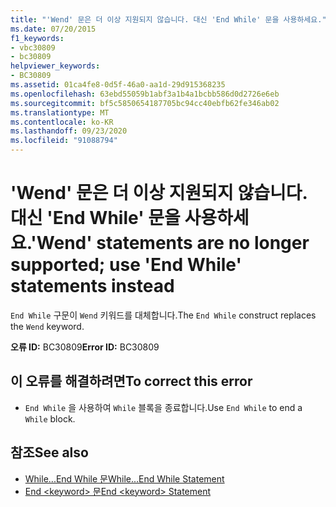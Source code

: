 ```yaml
---
title: "'Wend' 문은 더 이상 지원되지 않습니다. 대신 'End While' 문을 사용하세요."
ms.date: 07/20/2015
f1_keywords:
- vbc30809
- bc30809
helpviewer_keywords:
- BC30809
ms.assetid: 01ca4fe8-0d5f-46a0-aa1d-29d915368235
ms.openlocfilehash: 63ebd55059b1abf3a1b4a1bcbb586d0d2726e6eb
ms.sourcegitcommit: bf5c5850654187705bc94cc40ebfb62fe346ab02
ms.translationtype: MT
ms.contentlocale: ko-KR
ms.lasthandoff: 09/23/2020
ms.locfileid: "91088794"
---
```

# <a name="wend-statements-are-no-longer-supported-use-end-while-statements-instead"></a><span data-ttu-id="46dab-102">'Wend' 문은 더 이상 지원되지 않습니다. 대신 'End While' 문을 사용하세요.</span><span class="sxs-lookup"><span data-stu-id="46dab-102">'Wend' statements are no longer supported; use 'End While' statements instead</span></span>

<span data-ttu-id="46dab-103">`End While` 구문이 `Wend` 키워드를 대체합니다.</span><span class="sxs-lookup"><span data-stu-id="46dab-103">The `End While` construct replaces the `Wend` keyword.</span></span>  
  
 <span data-ttu-id="46dab-104">**오류 ID:** BC30809</span><span class="sxs-lookup"><span data-stu-id="46dab-104">**Error ID:** BC30809</span></span>  
  
## <a name="to-correct-this-error"></a><span data-ttu-id="46dab-105">이 오류를 해결하려면</span><span class="sxs-lookup"><span data-stu-id="46dab-105">To correct this error</span></span>  
  
- <span data-ttu-id="46dab-106">`End While` 을 사용하여 `While` 블록을 종료합니다.</span><span class="sxs-lookup"><span data-stu-id="46dab-106">Use `End While` to end a `While` block.</span></span>  
  
## <a name="see-also"></a><span data-ttu-id="46dab-107">참조</span><span class="sxs-lookup"><span data-stu-id="46dab-107">See also</span></span>

- [<span data-ttu-id="46dab-108">While...End While 문</span><span class="sxs-lookup"><span data-stu-id="46dab-108">While...End While Statement</span></span>](../language-reference/statements/while-end-while-statement.md)
- [<span data-ttu-id="46dab-109">End \<keyword> 문</span><span class="sxs-lookup"><span data-stu-id="46dab-109">End \<keyword> Statement</span></span>](../language-reference/statements/end-keyword-statement.md)
